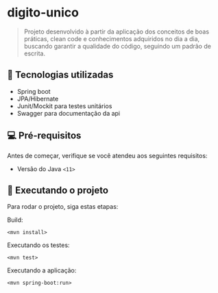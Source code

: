 # digito-unico

> Projeto desenvolvido à partir da aplicação dos conceitos de boas práticas, clean code
>e conhecimentos adquiridos no dia a dia, buscando garantir a qualidade do código, seguindo
>um padrão de escrita.

## 📝 Tecnologias utilizadas
* Spring boot
* JPA/Hibernate
* Junit/Mockit para testes unitários
* Swagger para documentação da api



## 💻 Pré-requisitos

Antes de começar, verifique se você atendeu aos seguintes requisitos:
<!---Estes são apenas requisitos de exemplo. Adicionar, duplicar ou remover conforme necessário--->
* Versão do Java `<11>`

## 🚀 Executando o projeto

Para rodar o projeto, siga estas etapas:

Build:
```
<mvn install>
```

Executando os testes:
```
<mvn test>
```

Executando a aplicação:
```
<mvn spring-boot:run>
```
